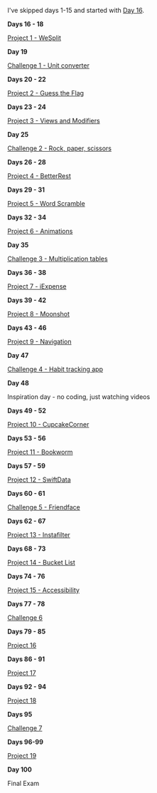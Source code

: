 I've skipped days 1-15 and started with [Day 16](https://www.hackingwithswift.com/100/swiftui/16).

**Days 16 - 18**

[Project 1 - WeSplit](https://github.com/Taarna/100-days-of-swiftui/tree/main/01%20-%20Project%201/WeSplit)

**Day 19**

[Challenge 1 - Unit converter](https://github.com/Taarna/100-days-of-swiftui/tree/main/02%20-%20Challenge%201)

**Days 20 - 22**

[Project 2 - Guess the Flag](https://github.com/Taarna/100-days-of-swiftui/tree/main/03%20-%20Project%202/GuessTheFlag)

**Days 23 - 24**

[Project 3 - Views and Modifiers](https://github.com/Taarna/100-days-of-swiftui/tree/main/04%20-%20Project%203)

**Day 25**

[Challenge 2 - Rock, paper, scissors](https://github.com/Taarna/100-days-of-swiftui/tree/main/05%20-%20Challenge%202/RockPaperScissors)

**Days 26 - 28**

[Project 4 - BetterRest](https://github.com/Taarna/100-days-of-swiftui/tree/main/06%20-%20Project%204/BetterRest)

**Days 29 - 31**

[Project 5 - Word Scramble](https://github.com/Taarna/100-days-of-swiftui/tree/main/07%20-%20Project%205/WordScramble)

**Days 32 - 34**

[Project 6 - Animations](https://github.com/Taarna/100-days-of-swiftui/tree/main/08%20-%20Project%206)

**Day 35**

[Challenge 3 - Multiplication tables](https://github.com/Taarna/100-days-of-swiftui/tree/main/08%20-%20Project%206/Animations)

**Days 36 - 38**

[Project 7 - iExpense](https://github.com/Taarna/100-days-of-swiftui/tree/main/10%20-%20Project%207/iExpense)

**Days 39 - 42**

[Project 8 - Moonshot](https://github.com/Taarna/100-days-of-swiftui/tree/main/11%20-%20Project%208/Moonshot)

**Days 43 - 46**

[Project 9 - Navigation](https://github.com/Taarna/100-days-of-swiftui/tree/main/12%20-%20Project%209/Navigation)

**Day 47**

[Challenge 4 - Habit tracking app](https://github.com/Taarna/100-days-of-swiftui/tree/main/13%20-%20Challenge%204/Habbiton)

**Day 48**

Inspiration day - no coding, just watching videos

**Days 49 - 52**

[Project 10 - CupcakeCorner](https://github.com/Taarna/100-days-of-swiftui/tree/main/14%20-%20Project%2010/CupcakeCorner)

**Days 53 - 56**

[Project 11 - Bookworm](https://github.com/Taarna/100-days-of-swiftui/tree/main/15-%20Project%2011/Bookworm)

**Days 57 - 59**

[Project 12 - SwiftData](https://github.com/Taarna/100-days-of-swiftui/tree/main/16%20-%20Project%2012/SwiftDataProject)

**Days 60 - 61**

[Challenge 5 - Friendface](https://github.com/Taarna/100-days-of-swiftui/tree/main/17%20-%20Challenge%205)

**Days 62 - 67**

[Project 13 - Instafilter](https://github.com/Taarna/100-days-of-swiftui/tree/main/18%20-%20Project%2013)

**Days 68 - 73**

[Project 14 - Bucket List](https://github.com/Taarna/100-days-of-swiftui/tree/main/19%20-%20Project%2014)

**Days 74 - 76**

[Project 15 - Accessibility](https://github.com/Taarna/100-days-of-swiftui/tree/main/20%20-%20Project%2015)

**Days 77 - 78**

[Challenge 6]()

**Days 79 - 85**

[Project 16]()

**Days 86 - 91**

[Project 17]()

**Days 92 - 94**

[Project 18]()

**Days 95**

[Challenge 7]()

**Days 96-99**

[Project 19]()

**Day 100**

Final Exam
